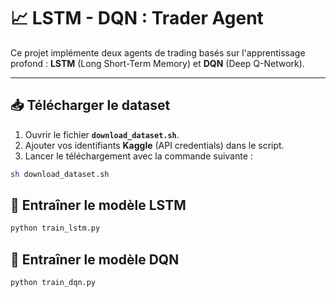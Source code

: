 # 📈 LSTM - DQN : Trader Agent

Ce projet implémente deux agents de trading basés sur l'apprentissage profond : **LSTM** (Long Short-Term Memory) et **DQN** (Deep Q-Network).

---

## 📥 Télécharger le dataset

1. Ouvrir le fichier **`download_dataset.sh`**.
2. Ajouter vos identifiants **Kaggle** (API credentials) dans le script.
3. Lancer le téléchargement avec la commande suivante :

```bash
sh download_dataset.sh
```

## 🧠 Entraîner le modèle LSTM
```bash
python train_lstm.py
```

## 🤖 Entraîner le modèle DQN
```bash
python train_dqn.py
```